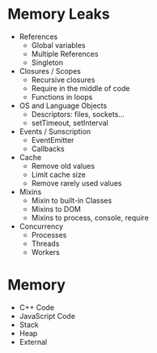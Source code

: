 # Memory Leaks

- References
  - Global variables
  - Multiple References
  - Singleton
- Closures / Scopes
  - Recursive closures
  - Require in the middle of code
  - Functions in loops
- OS and Language Objects
  - Descriptors: files, sockets...
  - setTimeout, setInterval
- Events / Sunscription
  - EventEmitter
  - Callbacks
- Cache
  - Remove old values
  - Limit cache size
  - Remove rarely used values
- Mixins
  - Mixin to built-in Classes
  - Mixins to DOM
  - Mixins to process, console, require
- Concurrency
  - Processes
  - Threads
  - Workers

# Memory

- C++ Code
- JavaScript Code
- Stack
- Heap
- External
